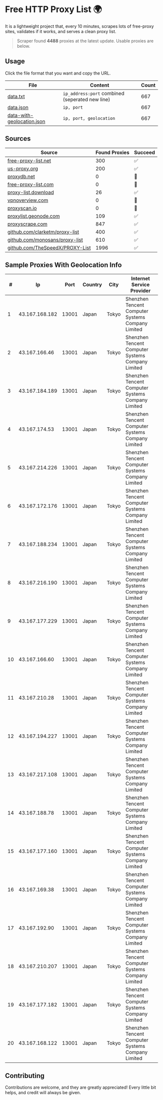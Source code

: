 
# Free HTTP Proxy List 🌍

It is a lightweight project that, every 10 minutes, scrapes lots of free-proxy sites, validates if it works, and serves a clean proxy list.


> Scraper found **4488** proxies at the latest update. Usable proxies are below.

## Usage

Click the file format that you want and copy the URL.


|File|Content|Count|
|----|-------|-----|
|[data.txt](https://raw.githubusercontent.com/themiralay/Proxy-List-World/master/data.txt)|`ip_address:port` combined (seperated new line)|667|
|[data.json](https://raw.githubusercontent.com/themiralay/Proxy-List-World/master/data.json)|`ip, port`|667|
|[data-with-geolocation.json](https://raw.githubusercontent.com/themiralay/Proxy-List-World/master/data-with-geolocation.json)|`ip, port, geolocation`|667|

## Sources

|Source|Found Proxies|Succeed|
|------|-------------|-------|
|[free-proxy-list.net](https://free-proxy-list.net)|300|✅|
|[us-proxy.org](https://www.us-proxy.org)|200|✅|
|[proxydb.net](http://proxydb.net)|0|🚫|
|[free-proxy-list.com](https://free-proxy-list.com/?page=&port=&type%5B%5D=http&type%5B%5D=https&up_time=0&search=Search)|0|🚫|
|[proxy-list.download](https://www.proxy-list.download/HTTP)|26|✅|
|[vpnoverview.com](https://vpnoverview.com/privacy/anonymous-browsing/free-proxy-servers)|0|🚫|
|[proxyscan.io](https://www.proxyscan.io)|0|🚫|
|[proxylist.geonode.com](https://proxylist.geonode.com/api/proxy-list?limit=300&page=1&sort_by=lastChecked&sort_type=desc&protocols=http,https)|109|✅|
|[proxyscrape.com](https://api.proxyscrape.com/v2/?request=displayproxies&protocol=http&timeout=10000&country=all&ssl=all&anonymity=all)|847|✅|
|[github.com/clarketm/proxy-list](https://raw.githubusercontent.com/clarketm/proxy-list/master/proxy-list-raw.txt)|400|✅|
|[github.com/monosans/proxy-list](https://raw.githubusercontent.com/monosans/proxy-list/main/proxies/http.txt)|610|✅|
|[github.com/TheSpeedX/PROXY-List](https://raw.githubusercontent.com/TheSpeedX/PROXY-List/master/http.txt)|1996|✅|


## Sample Proxies With Geolocation Info

|#|Ip|Port|Country|City|Internet Service Provider|
|-|--|----|-------|----|-------------------------|
|1|43.167.168.182|13001|Japan|Tokyo|Shenzhen Tencent Computer Systems Company Limited|
|2|43.167.166.46|13001|Japan|Tokyo|Shenzhen Tencent Computer Systems Company Limited|
|3|43.167.184.189|13001|Japan|Tokyo|Shenzhen Tencent Computer Systems Company Limited|
|4|43.167.174.53|13001|Japan|Tokyo|Shenzhen Tencent Computer Systems Company Limited|
|5|43.167.214.226|13001|Japan|Tokyo|Shenzhen Tencent Computer Systems Company Limited|
|6|43.167.172.176|13001|Japan|Tokyo|Shenzhen Tencent Computer Systems Company Limited|
|7|43.167.188.234|13001|Japan|Tokyo|Shenzhen Tencent Computer Systems Company Limited|
|8|43.167.216.190|13001|Japan|Tokyo|Shenzhen Tencent Computer Systems Company Limited|
|9|43.167.177.229|13001|Japan|Tokyo|Shenzhen Tencent Computer Systems Company Limited|
|10|43.167.166.60|13001|Japan|Tokyo|Shenzhen Tencent Computer Systems Company Limited|
|11|43.167.210.28|13001|Japan|Tokyo|Shenzhen Tencent Computer Systems Company Limited|
|12|43.167.194.227|13001|Japan|Tokyo|Shenzhen Tencent Computer Systems Company Limited|
|13|43.167.217.108|13001|Japan|Tokyo|Shenzhen Tencent Computer Systems Company Limited|
|14|43.167.188.78|13001|Japan|Tokyo|Shenzhen Tencent Computer Systems Company Limited|
|15|43.167.177.160|13001|Japan|Tokyo|Shenzhen Tencent Computer Systems Company Limited|
|16|43.167.169.38|13001|Japan|Tokyo|Shenzhen Tencent Computer Systems Company Limited|
|17|43.167.192.90|13001|Japan|Tokyo|Shenzhen Tencent Computer Systems Company Limited|
|18|43.167.210.207|13001|Japan|Tokyo|Shenzhen Tencent Computer Systems Company Limited|
|19|43.167.177.182|13001|Japan|Tokyo|Shenzhen Tencent Computer Systems Company Limited|
|20|43.167.168.122|13001|Japan|Tokyo|Shenzhen Tencent Computer Systems Company Limited|



## Contributing

Contributions are welcome, and they are greatly appreciated! Every
little bit helps, and credit will always be given.

